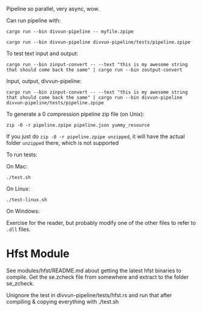 Pipeline so parallel, very async, wow.

Can run pipeline with:

`cargo run --bin divvun-pipeline -- myfile.zpipe`

`cargo run --bin divvun-pipeline divvun-pipeline/tests/pipeline.zpipe`

To test text input and output:

`cargo run --bin zinput-convert -- --text "this is my awesome string that should come back the same" | cargo run --bin zoutput-convert`

Input, output, divvun-pipeline:

`cargo run --bin zinput-convert -- --text "this is my awesome string that should come back the same" | cargo run --bin divvun-pipeline divvun-pipeline/tests/pipeline.zpipe`

To generate a 0 compression pipeline zip file (on Unix):

`zip -0 -r pipeline.zpipe pipeline.json yummy_resource`

If you just do `zip -0 -r pipeline.zpipe unzipped`, it will have the actual folder `unzipped` there, which is not supported

To run tests:

On Mac:

`./test.sh`

On Linux:

`./test-linux.sh`

On Windows:

Exercise for the reader, but probably modify one of the other files to refer to `.dll` files.

# Hfst Module
See modules/hfst/README.md about getting the latest hfst binaries to compile. Get the se.zcheck file from somewhere and extract to the folder se_zcheck.

Unignore the test in divvun-pipeline/tests/hfst.rs and run that after compiling & copying everything with ./test.sh
